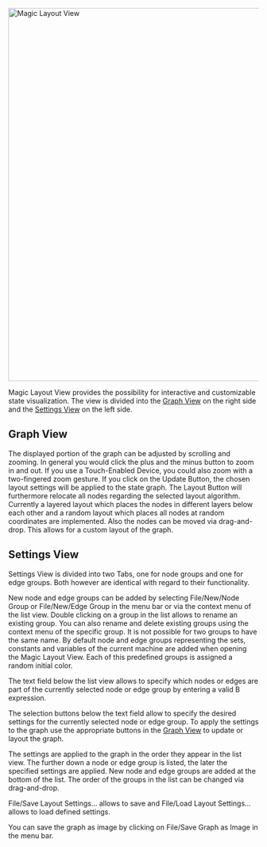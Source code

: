 <img src="../screenshots/MagicLayout.png" alt="Magic Layout View"
	title="Magic Layout View Screenshot" width="750" />

Magic Layout View provides the possibility for interactive and customizable state visualization.
The view is divided into the [Graph View](#graph) on the right side and the [Settings View](#settings) on the left side.

## <a name="graph"></a>Graph View

The displayed portion of the graph can be adjusted by scrolling and zooming. In general you would click the plus and the minus button to zoom in and out. If you use a Touch-Enabled Device, you could also zoom with a two-fingered zoom gesture.
If you click on the Update Button, the chosen layout settings will be applied to the state graph. The Layout Button will furthermore relocate all nodes regarding the selected layout algorithm. Currently a layered layout which places the nodes in different layers below each other and a random layout which places all nodes at random coordinates are implemented. Also the nodes can be moved via drag-and-drop. This allows for a custom layout of the graph.

## <a name="settings"></a>Settings View
Settings View is divided into two Tabs, one for node groups and one for edge groups. Both however are identical with regard to their functionality.

New node and edge groups can be added by selecting File/New/Node Group or File/New/Edge Group in the menu bar or via the context menu of the list view. Double clicking on a group in the list allows to rename an existing group. You can also rename and delete existing groups using the context menu of the specific group. It is not possible for two groups to have the same name. By default node and edge groups representing the sets, constants and variables of the current machine are added when opening the Magic Layout View. Each of this predefined groups is assigned a random initial color.

The text field below the list view allows to specify which nodes or edges are part of the currently selected node or edge group by entering a valid B expression. 

The selection buttons below the text field allow to specify the desired settings for the currently selected node or edge group. To apply the settings to the graph use the appropriate buttons in the [Graph View](#graph) to update or layout the graph.

The settings are applied to the graph in the order they appear in the list view. The further down a node or edge group is listed, the later the specified settings are applied. New node and edge groups are added at the bottom of the list. The order of the groups in the list can be changed via drag-and-drop.

File/Save Layout Settings... allows to save and File/Load Layout Settings... allows to load defined settings.

You can save the graph as image by clicking on File/Save Graph as Image in the menu bar.